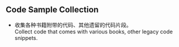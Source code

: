 ## Code Sample Collection

- 收集各种书籍附带的代码、其他遗留的代码片段。  
  Collect code that comes with various books, other legacy code snippets.
